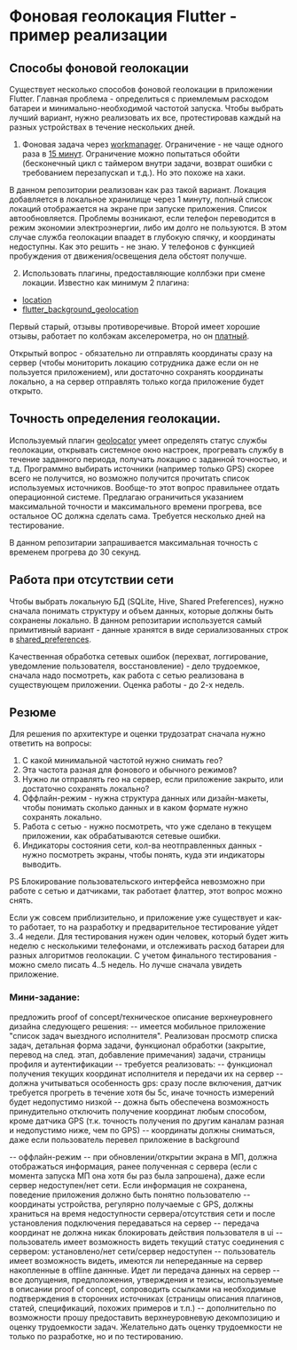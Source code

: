 # Фоновая геолокация Flutter - пример реализации

## Способы фоновой геолокации

Существует несколько способов фоновой геолокации в приложении Flutter. Главная проблема - определиться с приемлемым расходом батареи и минимально-необходимой частотой запуска. Чтобы выбрать лучший вариант, нужно реализовать их все, протестировав каждый на разных устройствах в течение нескольких дней.

1) Фоновая задача через [workmanager](https://pub.dev/packages/workmanager). Ограничение - не чаще одного раза в [15 минут](https://stackoverflow.com/questions/51202905/execute-task-every-second-using-work-manager-api). Ограничение можно попытаться обойти (бесконечный цикл с таймером внутри задачи, возврат ошибки с требованием перезапускап и т.д.). Но это похоже на хаки.

В данном репозитории реализован как раз такой вариант. Локация добавляется в локальное хранилище через 1 минуту, полный список локаций отображается на экране при запуске приложения. Список автообновляется. Проблемы возникают, если телефон переводится в режим экономии электроэнергии, либо им долго не пользуются. В этом случае служба геолокации впаадет в глубокую спячку, и координаты недоступны. Как это решить - не знаю. У телефонов с функцией пробуждения от движения/освещения дела обстоят получше.

2) Использовать плагины, предоставляющие коллбэки при смене локации. Известно как минимум 2 плагина:
- [location](https://pub.dev/packages/location)
- [flutter_background_geolocation](https://pub.dev/packages/flutter_background_geolocation)

Первый старый, отзывы противоречивые. Второй имеет хорошие отзывы, работает по колбэкам акселерометра, но он [платный](https://www.transistorsoft.com/shop/products/flutter-background-geolocation#plans).

Открытый вопрос - обязательно ли отправлять координаты сразу на сервер (чтобы мониторить локацию сотрудника даже если он не пользуется приложением), или достаточно сохранять координаты локально, а на сервер отправлять только когда приложение будет открыто.

## Точность определения геолокации.

Используемый плагин [geolocator](https://pub.dev/packages/geolocator) умеет определять статус службы геолокации, открывать системное окно настроек, прогревать службу в течение заданного периода, получать локацию с заданной точностью, и т.д. Программно выбирать источники (например только GPS) скорее всего не получится, но возможно получится прочитать список используемых источников. Вообще-то этот вопрос правильнее отдать операционной системе. Предлагаю ограничиться указанием максимальной точности и максимального времени прогрева, все остальное ОС должна сделать сама. Требуется несколько дней на тестирование.

В данном репозитарии запрашивается максимальная точность с временем прогрева до 30 секунд.

## Работа при отсутствии сети

Чтобы выбрать локальную БД (SQLite, Hive, Shared Preferences), нужно сначала понимать структуру и объем данных, которые должны быть сохранены локально. В данном репозитарии используется самый примитивный вариант - данные хранятся в виде сериализованных строк в [shared_preferences](https://pub.dev/packages/shared_preferences). 

Качественная обработка сетевых ошибок (перехват, логгирование, уведомление пользователя, восстановление) - дело трудоемкое, сначала надо посмотреть, как работа с сетью реализована в существующем приложении. Оценка работы - до 2-х недель.

## Резюме
Для решения по архитектуре и оценки трудозатрат сначала нужно ответить на вопросы:

1) С какой минимальной частотой нужно снимать гео?
2) Эта частота разная для фонового и обычного режимов?
3) Нужно ли отправлять гео на сервер, если приложение закрыто, или достаточно сохранять локально?
4) Оффлайн-режим - нужна структура данных или дизайн-макеты, чтобы понимать сколько данных и в каком формате нужно сохранять локально.
5) Работа с сетью - нужно посмотреть, что уже сделано в текущем приложении, как обрабатываются сетевые ошибки.
6) Индикаторы состояния сети, кол-ва неотправленных данных - нужно посмотреть экраны, чтобы понять, куда эти индикаторы выводить.

PS
Блокирование пользовательского интерфейса невозможно при работе с сетью и датчиками, так работает флаттер, этот вопрос можно снять.

Если уж совсем приблизительно, и приложение уже существует и как-то работает, то на разработку и предварительное тестирование уйдет 3..4 недели.
Для тестирования нужен один человек, который будет жить неделю с несколькими телефонами, и отслеживать расход батареи для разных алгоритмов геолокации.
С учетом финального тестирования - можно смело писать 4..5 недель. Но лучше сначала увидеть приложение.

### Мини-задание:
  предложить proof of concept/техническое описание верхнеуровнего дизайна следующего решения:
  -- имеется мобильное приложение "список задач выездного исполнителя". Реализован просмотр списка задач, детальная форма задачи, функционал обработки (закрытие, перевод на след. этап, добавление примечания) задачи, страницы профиля и аутентификации
  -- требуется реализовать:
      -- функционал получения текущих координат исполнителя и передачи их на сервер
          -- должна учитываться особенность gps: сразу после включения, датчик требуется прогреть в течение хотя бы 5с, иначе точность измерений будет недопустимо  низкой
          -- дожна быть обеспечена возможность принудительно отключить получение координат любым способом, кроме датчика GPS (т.к. точность получения по другим каналам разная и недопустимо ниже, чем по GPS)
          -- координаты должны сниматься, даже если пользователь перевел приложение в background

-- оффлайн-режим
          -- при обновлении/открытии экрана в МП, должна отображаться информация, ранее полученная с сервера (если с момента запуска МП она хотя бы раз была запрошена), даже если сервер недоступен/нет сети. Если информация не сохранена, поведение приложения должно быть понятно пользователю
          -- координаты устройства, регулярно получаемые с GPS, должны храниться на время недоступности сервера/отсутствия сети и после установления подключения передаваться на сервер
              -- передача координат не должна никак блокировать действия пользователя в ui
          -- пользователь имеет возможность видеть текущий статус соединения с сервером: установлено/нет сети/сервер недоступен
          -- пользователь имеет возможность видеть, имеются ли непереданные на сервер накопленные в offline даннные. Идет ли передача данных на сервер
  -- все допущения, предположения, утверждения и тезисы, используемые в описании proof of concept, сопроводить ссылками на необходимые подтверждения в сторонних источниках (страницы описания плагинов, статей, спецификаций, похожих примеров и т.п.)
  -- дополнительно по возможности прошу предоставить верхнеуровневую декомпозицию и оценку трудоемкости задач. Желательно дать оценку трудоемкости не только по разработке, но и по тестированию.
